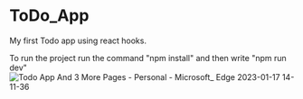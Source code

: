 # ToDo_App
My first Todo app using react hooks. 

To run the project run the command "npm install" and then write "npm run dev"
![Todo App And 3 More Pages - Personal - Microsoft_ Edge 2023-01-17 14-11-36](https://user-images.githubusercontent.com/72154348/212851908-2c518054-5753-4a1a-b8e3-3985800098e4.gif)
